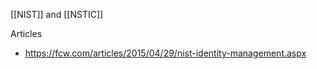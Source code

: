 [[NIST]] and [[NSTIC]]

Articles
- https://fcw.com/articles/2015/04/29/nist-identity-management.aspx

